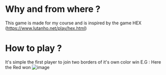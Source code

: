 # Why and from where ?
This game is made for my course and is inspired by the game HEX (https://www.lutanho.net/play/hex.html)

# How to play ?

It's simple the first player to join two borders of it's own color win
E.G : Here the Red won
![image](https://github.com/Niwer1525/Integrative_activity/assets/115033174/94f27f1a-1fb9-4793-a310-cabc32548356)
